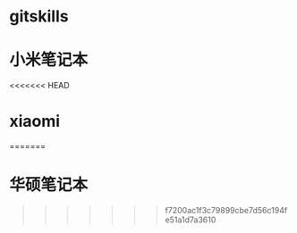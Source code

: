 # gitskills

# 小米笔记本

<<<<<<< HEAD
# xiaomi
=======
# 华硕笔记本
>>>>>>> f7200ac1f3c79899cbe7d56c194fe51a1d7a3610
